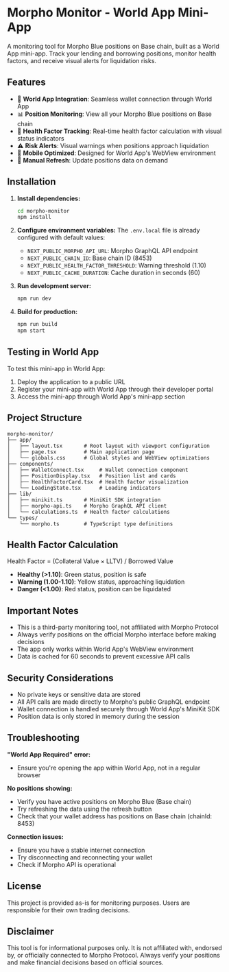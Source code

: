 # Morpho Monitor - World App Mini-App

A monitoring tool for Morpho Blue positions on Base chain, built as a World App mini-app. Track your lending and borrowing positions, monitor health factors, and receive visual alerts for liquidation risks.

## Features

- 🔗 **World App Integration**: Seamless wallet connection through World App
- 📊 **Position Monitoring**: View all your Morpho Blue positions on Base chain
- 🏥 **Health Factor Tracking**: Real-time health factor calculation with visual status indicators
- ⚠️ **Risk Alerts**: Visual warnings when positions approach liquidation
- 📱 **Mobile Optimized**: Designed for World App's WebView environment
- 🔄 **Manual Refresh**: Update positions data on demand

## Installation

1. **Install dependencies:**
   ```bash
   cd morpho-monitor
   npm install
   ```

2. **Configure environment variables:**
   The `.env.local` file is already configured with default values:
   - `NEXT_PUBLIC_MORPHO_API_URL`: Morpho GraphQL API endpoint
   - `NEXT_PUBLIC_CHAIN_ID`: Base chain ID (8453)
   - `NEXT_PUBLIC_HEALTH_FACTOR_THRESHOLD`: Warning threshold (1.10)
   - `NEXT_PUBLIC_CACHE_DURATION`: Cache duration in seconds (60)

3. **Run development server:**
   ```bash
   npm run dev
   ```

4. **Build for production:**
   ```bash
   npm run build
   npm start
   ```

## Testing in World App

To test this mini-app in World App:

1. Deploy the application to a public URL
2. Register your mini-app with World App through their developer portal
3. Access the mini-app through World App's mini-app section

## Project Structure

```
morpho-monitor/
├── app/
│   ├── layout.tsx       # Root layout with viewport configuration
│   ├── page.tsx         # Main application page
│   └── globals.css      # Global styles and WebView optimizations
├── components/
│   ├── WalletConnect.tsx     # Wallet connection component
│   ├── PositionDisplay.tsx   # Position list and cards
│   ├── HealthFactorCard.tsx  # Health factor visualization
│   └── LoadingState.tsx      # Loading indicators
├── lib/
│   ├── minikit.ts       # MiniKit SDK integration
│   ├── morpho-api.ts    # Morpho GraphQL API client
│   └── calculations.ts  # Health factor calculations
└── types/
    └── morpho.ts        # TypeScript type definitions
```

## Health Factor Calculation

Health Factor = (Collateral Value × LLTV) / Borrowed Value

- **Healthy (>1.10)**: Green status, position is safe
- **Warning (1.00-1.10)**: Yellow status, approaching liquidation
- **Danger (<1.00)**: Red status, position can be liquidated

## Important Notes

- This is a third-party monitoring tool, not affiliated with Morpho Protocol
- Always verify positions on the official Morpho interface before making decisions
- The app only works within World App's WebView environment
- Data is cached for 60 seconds to prevent excessive API calls

## Security Considerations

- No private keys or sensitive data are stored
- All API calls are made directly to Morpho's public GraphQL endpoint
- Wallet connection is handled securely through World App's MiniKit SDK
- Position data is only stored in memory during the session

## Troubleshooting

**"World App Required" error:**
- Ensure you're opening the app within World App, not in a regular browser

**No positions showing:**
- Verify you have active positions on Morpho Blue (Base chain)
- Try refreshing the data using the refresh button
- Check that your wallet address has positions on Base chain (chainId: 8453)

**Connection issues:**
- Ensure you have a stable internet connection
- Try disconnecting and reconnecting your wallet
- Check if Morpho API is operational

## License

This project is provided as-is for monitoring purposes. Users are responsible for their own trading decisions.

## Disclaimer

This tool is for informational purposes only. It is not affiliated with, endorsed by, or officially connected to Morpho Protocol. Always verify your positions and make financial decisions based on official sources.